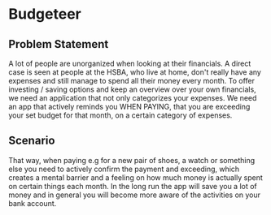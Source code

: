 # Budgeteer

## Problem Statement
A lot of people are unorganized when looking at their financials. A direct case is seen at people at the HSBA, who live at home, don't really have any expenses and still manage to spend all their money every month.
To offer investing / saving options and keep an overview over your own financials, we need an application that not only categorizes your expenses. We need an app that actively reminds you WHEN PAYING, 
that you are exceeding your set budget for that month, on a certain category of expenses.

## Scenario
That way, when paying e.g for a new pair of shoes, a watch or something else you need to actively confirm the payment and exceeding, 
which creates a mental barrier and a feeling on how much money is actually spent on certain things each month. 
In the long run the app will save you a lot of money and in general you will become more aware of the activities on your bank account. 

